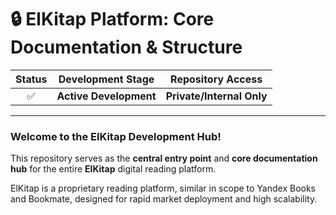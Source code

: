 # 🔒 ElKitap Platform: Core Documentation & Structure

| Status | Development Stage | Repository Access |
| :---: | :---: | :---: |
| ✅ | **Active Development** | **Private/Internal Only** |

---

### **Welcome to the ElKitap Development Hub!**

This repository serves as the **central entry point** and **core documentation hub** for the entire **ElKitap** digital reading platform.

ElKitap is a proprietary reading platform, similar in scope to Yandex Books and Bookmate, designed for rapid market deployment and high scalability.
